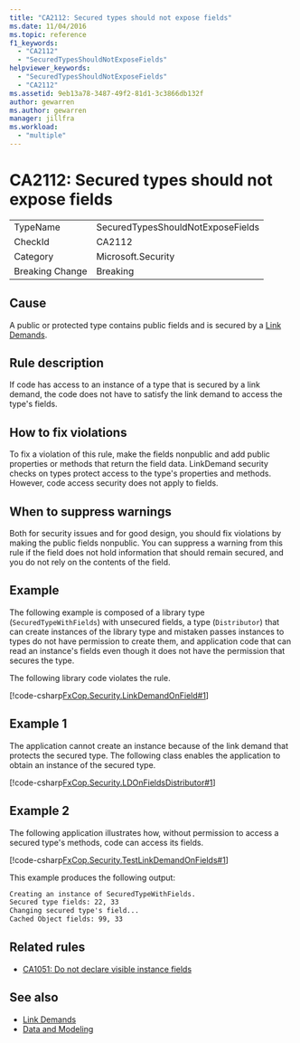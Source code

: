 ```yaml
---
title: "CA2112: Secured types should not expose fields"
ms.date: 11/04/2016
ms.topic: reference
f1_keywords:
  - "CA2112"
  - "SecuredTypesShouldNotExposeFields"
helpviewer_keywords:
  - "SecuredTypesShouldNotExposeFields"
  - "CA2112"
ms.assetid: 9eb13a78-3487-49f2-81d1-3c3866db132f
author: gewarren
ms.author: gewarren
manager: jillfra
ms.workload:
  - "multiple"
---
```

# CA2112: Secured types should not expose fields

|||
|-|-|
|TypeName|SecuredTypesShouldNotExposeFields|
|CheckId|CA2112|
|Category|Microsoft.Security|
|Breaking Change|Breaking|

## Cause
A public or protected type contains public fields and is secured by a [Link Demands](/dotnet/framework/misc/link-demands).

## Rule description
If code has access to an instance of a type that is secured by a link demand, the code does not have to satisfy the link demand to access the type's fields.

## How to fix violations
To fix a violation of this rule, make the fields nonpublic and add public properties or methods that return the field data. LinkDemand security checks on types protect access to the type's properties and methods. However, code access security does not apply to fields.

## When to suppress warnings
Both for security issues and for good design, you should fix violations by making the public fields nonpublic. You can suppress a warning from this rule if the field does not hold information that should remain secured, and you do not rely on the contents of the field.

## Example
The following example is composed of a library type (`SecuredTypeWithFields`) with unsecured fields, a type (`Distributor`) that can create instances of the library type and mistaken passes instances to types do not have permission to create them, and application code that can read an instance's fields even though it does not have the permission that secures the type.

The following library code violates the rule.

[!code-csharp[FxCop.Security.LinkDemandOnField#1](../code-quality/codesnippet/CSharp/ca2112-secured-types-should-not-expose-fields_1.cs)]

## Example 1
The application cannot create an instance because of the link demand that protects the secured type. The following class enables the application to obtain an instance of the secured type.

[!code-csharp[FxCop.Security.LDOnFieldsDistributor#1](../code-quality/codesnippet/CSharp/ca2112-secured-types-should-not-expose-fields_2.cs)]

## Example 2
The following application illustrates how, without permission to access a secured type's methods, code can access its fields.

[!code-csharp[FxCop.Security.TestLinkDemandOnFields#1](../code-quality/codesnippet/CSharp/ca2112-secured-types-should-not-expose-fields_3.cs)]

This example produces the following output:

```txt
Creating an instance of SecuredTypeWithFields.
Secured type fields: 22, 33
Changing secured type's field...
Cached Object fields: 99, 33
```

## Related rules

- [CA1051: Do not declare visible instance fields](../code-quality/ca1051-do-not-declare-visible-instance-fields.md)

## See also

- [Link Demands](/dotnet/framework/misc/link-demands)
- [Data and Modeling](/dotnet/framework/data/index)